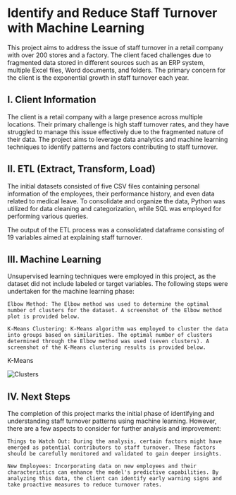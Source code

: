 # Identify and Reduce Staff Turnover with Machine Learning

This project aims to address the issue of staff turnover in a retail company with over 200 stores and a factory. The client faced challenges due to fragmented data stored in different sources such as an ERP system, multiple Excel files, Word documents, and folders. The primary concern for the client is the exponential growth in staff turnover each year.

## I. Client Information

The client is a retail company with a large presence across multiple locations. Their primary challenge is high staff turnover rates, and they have struggled to manage this issue effectively due to the fragmented nature of their data. The project aims to leverage data analytics and machine learning techniques to identify patterns and factors contributing to staff turnover.

## II. ETL (Extract, Transform, Load)

The initial datasets consisted of five CSV files containing personal information of the employees, their performance history, and even data related to medical leave. To consolidate and organize the data, Python was utilized for data cleaning and categorization, while SQL was employed for performing various queries.

The output of the ETL process was a consolidated dataframe consisting of 19 variables aimed at explaining staff turnover.

## III. Machine Learning

Unsupervised learning techniques were employed in this project, as the dataset did not include labeled or target variables. The following steps were undertaken for the machine learning phase:

    Elbow Method: The Elbow method was used to determine the optimal number of clusters for the dataset. A screenshot of the Elbow method plot is provided below.

    K-Means Clustering: K-Means algorithm was employed to cluster the data into groups based on similarities. The optimal number of clusters determined through the Elbow method was used (seven clusters). A screenshot of the K-Means clustering results is provided below.

K-Means

![Clusters](https://github.com/jomape-iron/Final_project/assets/127798793/b7d10097-e325-4fcb-b6b9-2b0fa98c7e18)


## IV. Next Steps

The completion of this project marks the initial phase of identifying and understanding staff turnover patterns using machine learning. However, there are a few aspects to consider for further analysis and improvement:

    Things to Watch Out: During the analysis, certain factors might have emerged as potential contributors to staff turnover. These factors should be carefully monitored and validated to gain deeper insights.

    New Employees: Incorporating data on new employees and their characteristics can enhance the model's predictive capabilities. By analyzing this data, the client can identify early warning signs and take proactive measures to reduce turnover rates.
